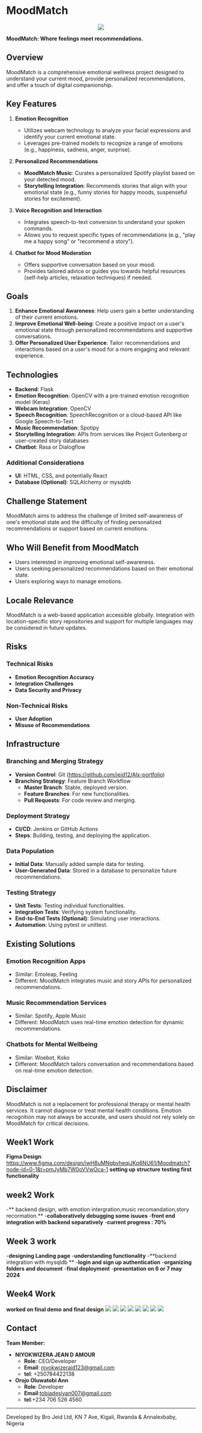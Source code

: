 # MoodMatch

<p align="center">
  <img src="app\static\img\Mood match Log.png" />
</p>

**MoodMatch: Where feelings meet recommendations.**

## Overview

MoodMatch is a comprehensive emotional wellness project designed to understand your current mood, provide personalized recommendations, and offer a touch of digital companionship.

## Key Features

1. **Emotion Recognition**

   - Utilizes webcam technology to analyze your facial expressions and identify your current emotional state.
   - Leverages pre-trained models to recognize a range of emotions (e.g., happiness, sadness, anger, surprise).

2. **Personalized Recommendations**

   - **MoodMatch Music**: Curates a personalized Spotify playlist based on your detected mood.
   - **Storytelling Integration**: Recommends stories that align with your emotional state (e.g., funny stories for happy moods, suspenseful stories for excitement).

3. **Voice Recognition and Interaction**

   - Integrates speech-to-text conversion to understand your spoken commands.
   - Allows you to request specific types of recommendations (e.g., "play me a happy song" or "recommend a story").

4. **Chatbot for Mood Moderation**
   - Offers supportive conversation based on your mood.
   - Provides tailored advice or guides you towards helpful resources (self-help articles, relaxation techniques) if needed.

## Goals

1. **Enhance Emotional Awareness**: Help users gain a better understanding of their current emotions.
2. **Improve Emotional Well-being**: Create a positive impact on a user's emotional state through personalized recommendations and supportive conversations.
3. **Offer Personalized User Experience**: Tailor recommendations and interactions based on a user's mood for a more engaging and relevant experience.

## Technologies

- **Backend**: Flask
- **Emotion Recognition**: OpenCV with a pre-trained emotion recognition model (Keras)
- **Webcam Integration**: OpenCV
- **Speech Recognition**: SpeechRecognition or a cloud-based API like Google Speech-to-Text
- **Music Recommendation**: Spotipy
- **Storytelling Integration**: APIs from services like Project Gutenberg or user-created story databases
- **Chatbot**: Rasa or Dialogflow

### Additional Considerations

- **UI**: HTML, CSS, and potentially React
- **Database (Optional)**: SQLAlchemy or mysqldb

## Challenge Statement

MoodMatch aims to address the challenge of limited self-awareness of one's emotional state and the difficulty of finding personalized recommendations or support based on current emotions.

## Who Will Benefit from MoodMatch

- Users interested in improving emotional self-awareness.
- Users seeking personalized recommendations based on their emotional state.
- Users exploring ways to manage emotions.

## Locale Relevance

MoodMatch is a web-based application accessible globally. Integration with location-specific story repositories and support for multiple languages may be considered in future updates.

## Risks

### Technical Risks

- **Emotion Recognition Accuracy**
- **Integration Challenges**
- **Data Security and Privacy**

### Non-Technical Risks

- **User Adoption**
- **Misuse of Recommendations**

## Infrastructure

### Branching and Merging Strategy

- **Version Control**: Git (https://github.com/jeid12/Alx-portfolio)
- **Branching Strategy**: Feature Branch Workflow
  - **Master Branch**: Stable, deployed version.
  - **Feature Branches**: For new functionalities.
  - **Pull Requests**: For code review and merging.

### Deployment Strategy

- **CI/CD**: Jenkins or GitHub Actions
- **Steps**: Building, testing, and deploying the application.

### Data Population

- **Initial Data**: Manually added sample data for testing.
- **User-Generated Data**: Stored in a database to personalize future recommendations.

### Testing Strategy

- **Unit Tests**: Testing individual functionalities.
- **Integration Tests**: Verifying system functionality.
- **End-to-End Tests (Optional)**: Simulating user interactions.
- **Automation**: Using pytest or unittest.

## Existing Solutions

### Emotion Recognition Apps

- Similar: Emoleap, Feeling
- Different: MoodMatch integrates music and story APIs for personalized recommendations.

### Music Recommendation Services

- Similar: Spotify, Apple Music
- Different: MoodMatch uses real-time emotion detection for dynamic recommendations.

### Chatbots for Mental Wellbeing

- Similar: Woebot, Koko
- Different: MoodMatch tailors conversation and recommendations based on real-time emotion detection.

## Disclaimer

MoodMatch is not a replacement for professional therapy or mental health services. It cannot diagnose or treat mental health conditions. Emotion recognition may not always be accurate, and users should not rely solely on MoodMatch for critical decisions.

## Week1 Work

**Figma Design**: https://www.figma.com/design/iwH8uMNgbvheqiJKp6NU61/Moodmatch?node-id=0-1&t=pmJyMb7W0oVVwOca-1
**setting up structure**
**testing first functionality**

## week2 Work

-** backend design, with emotion intergration,music recomandation,story recormation.** -**collaboratively debugging some isuues** -**front end integration with backend separatively** -**current progress : 70%**

## Week 3 work

-**designing Landing page** -**understanding functionality** -**backend integration with mysqldb ** -**login and sign up authentication** -**organizing folders and document** -**final deployment** -**presentation on 6 or 7 may 2024**

## Week4 Work

**worked on final demo and final design**
<img src="app\static\img\Screenshot (1001).png" />
<img src="app\static\img\Screenshot (1002).png" />
<img src="app\static\img\Screenshot (1003).png" />
<img src="app\static\img\Screenshot (1004).png" />
<img src="app\static\img\Screenshot (1005).png" />
<img src="app\static\img\Screenshot (1008).png" />
<img src="app\static\img\Screenshot (1009).png" />
<img src="app\static\img\Screenshot (1010).png" />

## Contact

**Team Member:**

- **NIYOKWIZERA JEAN D AMOUR**
  - **Role**: CEO/Developer
  - **Email**: niyokwizerajd123@gmail.com
  - **tel**: +250784422138
- **Orojo Oluwatobi Ann**
  - **Role**: Developer
  - **Email**:tobiadesiyan007@gmail.com
  - **tel**:+234 706 526 4560

---

Developed by Bro Jeid Ltd, KN 7 Ave, Kigali, Rwanda &
Annalexbaby, Nigeria
